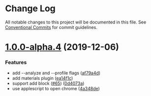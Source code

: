 # Change Log

All notable changes to this project will be documented in this file.
See [Conventional Commits](https://conventionalcommits.org) for commit guidelines.

# [1.0.0-alpha.4](https://github.com/nut-project/nut/tree/master/plugins/pages/microfrontends/compare/@nut-plugins/pages-microfrontends@1.0.0-alpha.3...@nut-plugins/pages-microfrontends@1.0.0-alpha.4) (2019-12-06)


### Features

* add --analyze and --profile flags ([af79a4d](https://github.com/nut-project/nut/tree/master/plugins/pages/microfrontends/commit/af79a4da34b0d748cfb7423d4b6684f812da75c9))
* add materials plugin ([ea14f1c](https://github.com/nut-project/nut/tree/master/plugins/pages/microfrontends/commit/ea14f1cbcef1cf9df0b8537d480735eaf0912df5))
* support add block ([#65](https://github.com/nut-project/nut/tree/master/plugins/pages/microfrontends/issues/65)) ([0d4073a](https://github.com/nut-project/nut/tree/master/plugins/pages/microfrontends/commit/0d4073adf65ed39859c395e22e9d20133b0dad44))
* use applescript to open chrome ([4a348de](https://github.com/nut-project/nut/tree/master/plugins/pages/microfrontends/commit/4a348defb8accec833312de6571c70b664522665))
